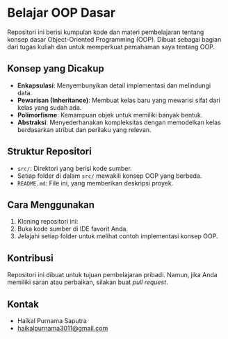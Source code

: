 # Belajar OOP Dasar

Repositori ini berisi kumpulan kode dan materi pembelajaran tentang konsep dasar Object-Oriented Programming (OOP). Dibuat sebagai bagian dari tugas kuliah dan untuk memperkuat pemahaman saya tentang OOP.

## Konsep yang Dicakup

* **Enkapsulasi**: Menyembunyikan detail implementasi dan melindungi data.
* **Pewarisan (Inheritance)**: Membuat kelas baru yang mewarisi sifat dari kelas yang sudah ada.
* **Polimorfisme**: Kemampuan objek untuk memiliki banyak bentuk.
* **Abstraksi**: Menyederhanakan kompleksitas dengan memodelkan kelas berdasarkan atribut dan perilaku yang relevan.

## Struktur Repositori

* `src/`: Direktori yang berisi kode sumber.
* Setiap folder di dalam `src/` mewakili konsep OOP yang berbeda.
* `README.md`: File ini, yang memberikan deskripsi proyek.

## Cara Menggunakan

1.  Kloning repositori ini: 
2.  Buka kode sumber di IDE favorit Anda.
3.  Jelajahi setiap folder untuk melihat contoh implementasi konsep OOP.

## Kontribusi

Repositori ini dibuat untuk tujuan pembelajaran pribadi. Namun, jika Anda memiliki saran atau perbaikan, silakan buat *pull request*.

## Kontak

* Haikal Purnama Saputra
* haikalpurnama3011@gmail.com
